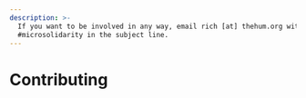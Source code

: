 ```yaml
---
description: >-
  If you want to be involved in any way, email rich [at] thehum.org with
  #microsolidarity in the subject line.
---
```


# Contributing


